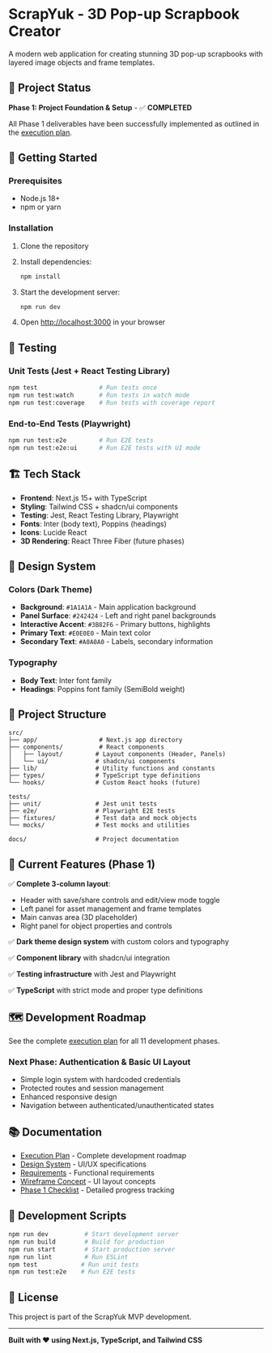 # ScrapYuk - 3D Pop-up Scrapbook Creator

A modern web application for creating stunning 3D pop-up scrapbooks with layered image objects and frame templates.

## 🎯 Project Status

**Phase 1: Project Foundation & Setup** - ✅ **COMPLETED**

All Phase 1 deliverables have been successfully implemented as outlined in the [execution plan](docs/execution-plan.md).

## 🚀 Getting Started

### Prerequisites

- Node.js 18+ 
- npm or yarn

### Installation

1. Clone the repository
2. Install dependencies:
   ```bash
   npm install
   ```

3. Start the development server:
   ```bash
   npm run dev
   ```

4. Open [http://localhost:3000](http://localhost:3000) in your browser

## 🧪 Testing

### Unit Tests (Jest + React Testing Library)
```bash
npm test                 # Run tests once
npm run test:watch       # Run tests in watch mode
npm run test:coverage    # Run tests with coverage report
```

### End-to-End Tests (Playwright)
```bash
npm run test:e2e         # Run E2E tests
npm run test:e2e:ui      # Run E2E tests with UI mode
```

## 🏗️ Tech Stack

- **Frontend**: Next.js 15+ with TypeScript
- **Styling**: Tailwind CSS + shadcn/ui components
- **Testing**: Jest, React Testing Library, Playwright
- **Fonts**: Inter (body text), Poppins (headings)
- **Icons**: Lucide React
- **3D Rendering**: React Three Fiber (future phases)

## 🎨 Design System

### Colors (Dark Theme)
- **Background**: `#1A1A1A` - Main application background
- **Panel Surface**: `#242424` - Left and right panel backgrounds  
- **Interactive Accent**: `#3B82F6` - Primary buttons, highlights
- **Primary Text**: `#E0E0E0` - Main text color
- **Secondary Text**: `#A0A0A0` - Labels, secondary information

### Typography
- **Body Text**: Inter font family
- **Headings**: Poppins font family (SemiBold weight)

## 📁 Project Structure

```
src/
├── app/                 # Next.js app directory
├── components/          # React components
│   ├── layout/         # Layout components (Header, Panels)
│   └── ui/             # shadcn/ui components
├── lib/                # Utility functions and constants
├── types/              # TypeScript type definitions
└── hooks/              # Custom React hooks (future)

tests/
├── unit/               # Jest unit tests
├── e2e/                # Playwright E2E tests
├── fixtures/           # Test data and mock objects
└── mocks/              # Test mocks and utilities

docs/                   # Project documentation
```

## 🎯 Current Features (Phase 1)

✅ **Complete 3-column layout**:
- Header with save/share controls and edit/view mode toggle
- Left panel for asset management and frame templates
- Main canvas area (3D placeholder)
- Right panel for object properties and controls

✅ **Dark theme design system** with custom colors and typography

✅ **Component library** with shadcn/ui integration

✅ **Testing infrastructure** with Jest and Playwright

✅ **TypeScript** with strict mode and proper type definitions

## 🗺️ Development Roadmap

See the complete [execution plan](docs/execution-plan.md) for all 11 development phases.

### Next Phase: Authentication & Basic UI Layout
- Simple login system with hardcoded credentials
- Protected routes and session management
- Enhanced responsive design
- Navigation between authenticated/unauthenticated states

## 📚 Documentation

- [Execution Plan](docs/execution-plan.md) - Complete development roadmap
- [Design System](docs/design-system.md) - UI/UX specifications
- [Requirements](docs/requirements.md) - Functional requirements
- [Wireframe Concept](docs/wireframe-concept.md) - UI layout concepts
- [Phase 1 Checklist](docs/phase-1-checklist.md) - Detailed progress tracking

## 🔧 Development Scripts

```bash
npm run dev          # Start development server
npm run build        # Build for production  
npm run start        # Start production server
npm run lint         # Run ESLint
npm test            # Run unit tests
npm run test:e2e    # Run E2E tests
```

## 📄 License

This project is part of the ScrapYuk MVP development.

---

**Built with ❤️ using Next.js, TypeScript, and Tailwind CSS**
